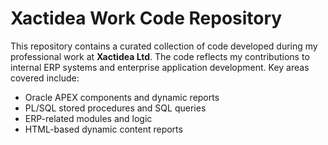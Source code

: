 # Xactidea Work Code Repository

This repository contains a curated collection of code developed during my professional work at **Xactidea Ltd**. 
The code reflects my contributions to internal ERP systems and enterprise application development. Key areas covered include:

- Oracle APEX components and dynamic reports
- PL/SQL stored procedures and SQL queries
- ERP-related modules and logic
- HTML-based dynamic content reports
